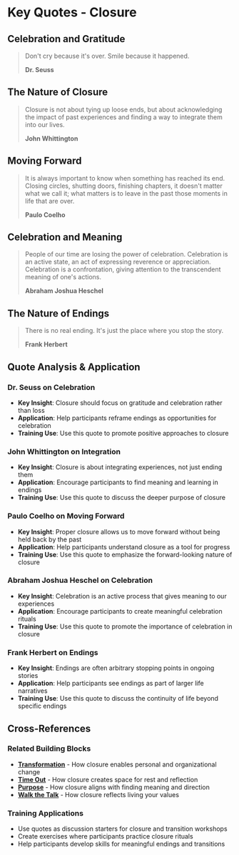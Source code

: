 # Key Quotes - Closure

## Celebration and Gratitude
> Don't cry because it's over. Smile because it happened.
> 
> **Dr. Seuss**

## The Nature of Closure
> Closure is not about tying up loose ends, but about acknowledging the impact of past experiences and finding a way to integrate them into our lives.
> 
> **John Whittington**

## Moving Forward
> It is always important to know when something has reached its end. Closing circles, shutting doors, finishing chapters, it doesn't matter what we call it; what matters is to leave in the past those moments in life that are over.
> 
> **Paulo Coelho**

## Celebration and Meaning
> People of our time are losing the power of celebration. Celebration is an active state, an act of expressing reverence or appreciation. Celebration is a confrontation, giving attention to the transcendent meaning of one's actions.
> 
> **Abraham Joshua Heschel**

## The Nature of Endings
> There is no real ending. It's just the place where you stop the story.
> 
> **Frank Herbert**

## Quote Analysis & Application

### Dr. Seuss on Celebration
- **Key Insight**: Closure should focus on gratitude and celebration rather than loss
- **Application**: Help participants reframe endings as opportunities for celebration
- **Training Use**: Use this quote to promote positive approaches to closure

### John Whittington on Integration
- **Key Insight**: Closure is about integrating experiences, not just ending them
- **Application**: Encourage participants to find meaning and learning in endings
- **Training Use**: Use this quote to discuss the deeper purpose of closure

### Paulo Coelho on Moving Forward
- **Key Insight**: Proper closure allows us to move forward without being held back by the past
- **Application**: Help participants understand closure as a tool for progress
- **Training Use**: Use this quote to emphasize the forward-looking nature of closure

### Abraham Joshua Heschel on Celebration
- **Key Insight**: Celebration is an active process that gives meaning to our experiences
- **Application**: Encourage participants to create meaningful celebration rituals
- **Training Use**: Use this quote to promote the importance of celebration in closure

### Frank Herbert on Endings
- **Key Insight**: Endings are often arbitrary stopping points in ongoing stories
- **Application**: Help participants see endings as part of larger life narratives
- **Training Use**: Use this quote to discuss the continuity of life beyond specific endings

## Cross-References

### Related Building Blocks
- **[Transformation](../transformation/README.md)** - How closure enables personal and organizational change
- **[Time Out](../time-out/README.md)** - How closure creates space for rest and reflection
- **[Purpose](../purpose/README.md)** - How closure aligns with finding meaning and direction
- **[Walk the Talk](../walk-the-talk/README.md)** - How closure reflects living your values

### Training Applications
- Use quotes as discussion starters for closure and transition workshops
- Create exercises where participants practice closure rituals
- Help participants develop skills for meaningful endings and transitions

